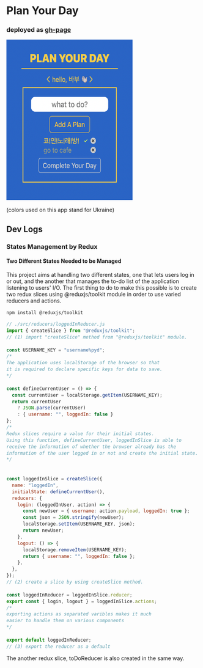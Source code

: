 # Plan Your Day

### deployed as [gh-page](https://willelee.github.io/plan-your-day/)

<a href="https://willelee.github.io/plan-your-day/">
  <img src="https://github.com/WilleLee/files/blob/main/%E1%84%89%E1%85%B3%E1%84%8F%E1%85%B3%E1%84%85%E1%85%B5%E1%86%AB%E1%84%89%E1%85%A3%E1%86%BA%202022-09-13%20%E1%84%8B%E1%85%A9%E1%84%92%E1%85%AE%204.17.54.png" width="330" height="420" />
</a>

(colors used on this app stand for Ukraine)

## Dev Logs

### States Management by Redux

#### Two Different States Needed to be Managed

This project aims at handling two different states, one that lets users log in or out, and the another that manages the to-do list of the application listening to users' I/O. The first thing to do to make this possible is to create two redux slices using @reduxjs/toolkit module in order to use varied reducers and actions.

```
npm install @reduxjs/toolkit
```

```javascript
// ./src/reducers/loggedInReducer.js
import { createSlice } from "@reduxjs/toolkit";
// (1) import "createSlice" method from "@reduxjs/toolkit" module.

const USERNAME_KEY = "username%pyd";
/*
The application uses localStorage of the browser so that 
it is required to declare specific keys for data to save.
*/

const defineCurrentUser = () => {
  const currentUser = localStorage.getItem(USERNAME_KEY);
  return currentUser
    ? JSON.parse(currentUser)
    : { username: "", loggedIn: false }
};
/*
Redux slices require a value for their initial states.
Using this function, defineCurrentUser, loggedInSlice is able to
receive the information of whether the browser already has the
information of the user logged in or not and create the initial state.
*/


const loggedInSlice = createSlice({
  name: "loggedIn",
  initialState: defineCurrentUser(),
  reducers: {
    login: (loggedInUser, action) => {
      const newUser = { username: action.payload, loggedIn: true };
      const json = JSON.stringify(newUser);
      localStorage.setItem(USERNAME_KEY, json);
      return newUser;
    },
    logout: () => {
      localStorage.removeItem(USERNAME_KEY);
      return { username: "", loggedIn: false };
    },
  },
});
// (2) create a slice by using createSlice method.

const loggedInReducer = loggedInSlice.reducer;
export const { login, logout } = loggedInSlice.actions;
/*
exporting actions as separated varibles makes it much
easier to handle them on various components
*/

export default loggedInReducer;
// (3) export the reducer as a default
```

The another redux slice, toDoReducer is also created in the same way.

```javascript

```
